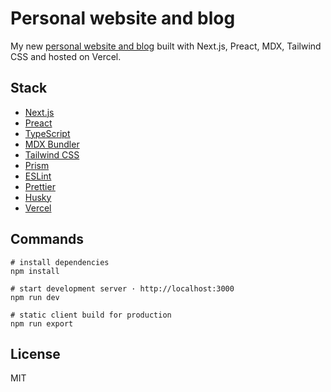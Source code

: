 # Personal website and blog

My new [personal website and blog](https://omarelhawary.me) built with Next.js, Preact, MDX, Tailwind CSS and hosted on Vercel.

## Stack

- [Next.js](https://nextjs.org)
- [Preact](https://preactjs.com)
- [TypeScript](https://www.typescriptlang.org)
- [MDX Bundler](https://github.com/kentcdodds/mdx-bundler)
- [Tailwind CSS](https://tailwindcss.com)
- [Prism](https://prismjs.com)
- [ESLint](https://eslint.org)
- [Prettier](https://prettier.io)
- [Husky](https://typicode.github.io/husky)
- [Vercel](http://vercel.com)

## Commands

```shell
# install dependencies
npm install

# start development server · http://localhost:3000
npm run dev

# static client build for production
npm run export
```

## License

MIT

